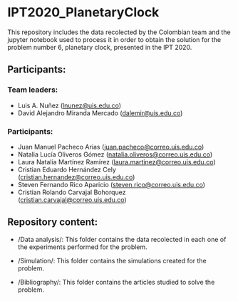 # IPT2020_PlanetaryClock

This repository includes the data recolected by the Colombian team and the jupyter notebook used to process it in order to obtain the solution for the problem number 6, planetary clock, presented in the IPT 2020.

## Participants:
  
  ### Team leaders:
  * Luis A. Nuñez (lnunez@uis.edu.co) 
  * David Alejandro Miranda Mercado (dalemir@uis.edu.co)
  
  ### Participants:
  * Juan Manuel Pacheco Arias (juan.pacheco@correo.uis.edu.co)
  * Natalia Lucía Oliveros Gómez (natalia.oliveros@correo.uis.edu.co)
  * Laura Natalia Martínez Ramírez (laura.martinez@correo.uis.edu.co)
  * Cristian Eduardo Hernández Cely (cristian.hernandez@correo.uis.edu.co)
  * Steven Fernando Rico Aparicio (steven.rico@correo.uis.edu.co)
  * Cristian Rolando Carvajal Bohorquez (cristian.carvajal@correo.uis.edu.co)

## Repository content:

  * /Data analysis/: This folder contains the data recolected in each one of the experiments performed for the problem.
  
  * /Simulation/: This folder contains the simulations created for the problem.
  
  * /Bibliography/: This folder contains the articles studied to solve the problem.
  


